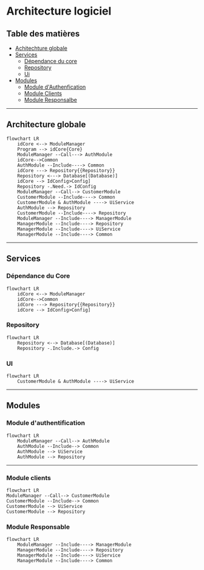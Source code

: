# Architecture logiciel

## Table des matières

- [Achitechture globale](#TotalArchitecture)
- [Services](#ServicesChapter)
    - [Dépendance du core](#CoreDependance)
    - [Repository](#RepositoryDependance)
    - [Ui](#UiDependance)
- [Modules](#ModulesChapter)
    - [Module d'Authenfication](#AuthModule)
    - [Module Clients](#CustomerModule)
    - [Module Responsalbe](#ManagerModule)
---

## Architecture globale <a id="TotalArchitecture"/>

``` mermaid
flowchart LR
    idCore <--> ModuleManager
    Program --> idCore{Core}
    ModuleManager --Call---> AuthModule
    idCore-->Common
    AuthModule --Include----> Common
    idCore ---> Repository{{Repository}}
    Repository <---> Database[(Database)]
    idCore --> IdConfig>Config]
    Repository -.Need.-> IdConfig
    ModuleManager --Call--> CustomerModule
    CustomerModule --Include----> Common
    CustomerModule & AuthModule ----> UiService
    AuthModule --> Repository
    CustomerModule --Include----> Repository
    ModuleManager --Include----> ManagerModule
    ManagerModule --Include----> Repository
    ManagerModule --Include----> UiService
    ManagerModule --Include----> Common
```

---

## Services <a id="ServicesChapter">

### Dépendance du Core <a id="CoreDependance"/>

``` mermaid
flowchart LR
    idCore <--> ModuleManager
    idCore-->Common
    idCore ---> Repository{{Repository}}
    idCore --> IdConfig>Config]
```

### Repository <a id="RepositoryDependance">

``` mermaid
flowchart LR
    Repository <--> Database[(Database)]
    Repository -.Include.-> Config
```


### UI <a id="UiDependance">

``` mermaid
flowchart LR
    CustomerModule & AuthModule ----> UiService
```

---

## Modules <a id="ModulesChapter">

### Module d'authentification <a id="AuthModule"/>

``` mermaid
flowchart LR
    ModuleManager --Call--> AuthModule
    AuthModule --Include--> Common
    AuthModule --> UiService
    AuthModule --> Repository
```
---

### Module clients <a id="CustomerModule"/>

``` mermaid
flowchart LR
ModuleManager --Call--> CustomerModule
CustomerModule --Include--> Common
CustomerModule --> UiService
CustomerModule --> Repository
```

### Module Responsable <a id="ManagerModule"/>

``` mermaid
flowchart LR
    ModuleManager --Include----> ManagerModule
    ManagerModule --Include----> Repository
    ManagerModule --Include----> UiService
    ManagerModule --Include----> Common
```